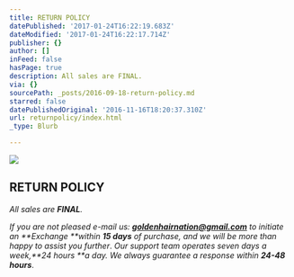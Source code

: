 ```yaml
---
title: RETURN POLICY
datePublished: '2017-01-24T16:22:19.683Z'
dateModified: '2017-01-24T16:22:17.714Z'
publisher: {}
author: []
inFeed: false
hasPage: true
description: All sales are FINAL.
via: {}
sourcePath: _posts/2016-09-18-return-policy.md
starred: false
datePublishedOriginal: '2016-11-16T18:20:37.310Z'
url: returnpolicy/index.html
_type: Blurb

---
```

![](https://the-grid-user-content.s3-us-west-2.amazonaws.com/2ce8bc0e-c148-41b9-88ad-3155bba9dbc3.jpg)

## **RETURN POLICY**

_All sales are **FINAL**._

_If you are not pleased e-mail us: **goldenhairnation@gmail.com** to initiate an **Exchange **within **15 days** of purchase, and we will be more than happy to assist you further_. _Our support team operates seven days a week,**24 hours **a day. We always guarantee a response within **24-48 hours**_.
